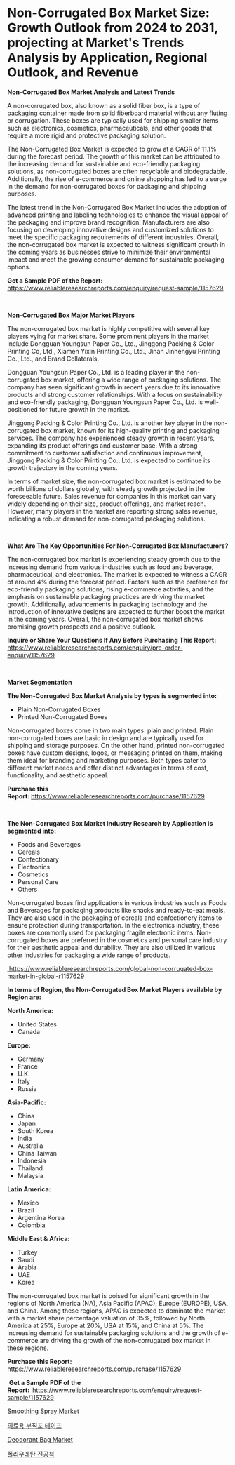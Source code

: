 <p><h1>Non-Corrugated Box Market Size: Growth Outlook from 2024 to 2031, projecting at Market's Trends Analysis by Application, Regional Outlook, and Revenue</h1></p><p><strong>Non-Corrugated Box Market Analysis and Latest Trends</strong></p>
<p><p>A non-corrugated box, also known as a solid fiber box, is a type of packaging container made from solid fiberboard material without any fluting or corrugation. These boxes are typically used for shipping smaller items such as electronics, cosmetics, pharmaceuticals, and other goods that require a more rigid and protective packaging solution.</p><p>The Non-Corrugated Box Market is expected to grow at a CAGR of 11.1% during the forecast period. The growth of this market can be attributed to the increasing demand for sustainable and eco-friendly packaging solutions, as non-corrugated boxes are often recyclable and biodegradable. Additionally, the rise of e-commerce and online shopping has led to a surge in the demand for non-corrugated boxes for packaging and shipping purposes.</p><p>The latest trend in the Non-Corrugated Box Market includes the adoption of advanced printing and labeling technologies to enhance the visual appeal of the packaging and improve brand recognition. Manufacturers are also focusing on developing innovative designs and customized solutions to meet the specific packaging requirements of different industries. Overall, the non-corrugated box market is expected to witness significant growth in the coming years as businesses strive to minimize their environmental impact and meet the growing consumer demand for sustainable packaging options.</p></p>
<p><strong>Get a Sample PDF of the Report:&nbsp;</strong> <a href="https://www.reliableresearchreports.com/enquiry/request-sample/1157629">https://www.reliableresearchreports.com/enquiry/request-sample/1157629</a></p>
<p>&nbsp;</p>
<p><strong>Non-Corrugated Box Major Market Players</strong></p>
<p><p>The non-corrugated box market is highly competitive with several key players vying for market share. Some prominent players in the market include Dongguan Youngsun Paper Co., Ltd., Jinggong Packing & Color Printing Co, Ltd., Xiamen Yixin Printing Co., Ltd., Jinan Jinhengyu Printing Co., Ltd., and Brand Collaterals.</p><p>Dongguan Youngsun Paper Co., Ltd. is a leading player in the non-corrugated box market, offering a wide range of packaging solutions. The company has seen significant growth in recent years due to its innovative products and strong customer relationships. With a focus on sustainability and eco-friendly packaging, Dongguan Youngsun Paper Co., Ltd. is well-positioned for future growth in the market.</p><p>Jinggong Packing & Color Printing Co., Ltd. is another key player in the non-corrugated box market, known for its high-quality printing and packaging services. The company has experienced steady growth in recent years, expanding its product offerings and customer base. With a strong commitment to customer satisfaction and continuous improvement, Jinggong Packing & Color Printing Co., Ltd. is expected to continue its growth trajectory in the coming years.</p><p>In terms of market size, the non-corrugated box market is estimated to be worth billions of dollars globally, with steady growth projected in the foreseeable future. Sales revenue for companies in this market can vary widely depending on their size, product offerings, and market reach. However, many players in the market are reporting strong sales revenue, indicating a robust demand for non-corrugated packaging solutions.</p></p>
<p>&nbsp;</p>
<p><strong>What Are The Key Opportunities For Non-Corrugated Box Manufacturers?</strong></p>
<p><p>The non-corrugated box market is experiencing steady growth due to the increasing demand from various industries such as food and beverage, pharmaceutical, and electronics. The market is expected to witness a CAGR of around 4% during the forecast period. Factors such as the preference for eco-friendly packaging solutions, rising e-commerce activities, and the emphasis on sustainable packaging practices are driving the market growth. Additionally, advancements in packaging technology and the introduction of innovative designs are expected to further boost the market in the coming years. Overall, the non-corrugated box market shows promising growth prospects and a positive outlook.</p></p>
<p><strong>Inquire or Share Your Questions If Any Before Purchasing This Report:</strong> <a href="https://www.reliableresearchreports.com/enquiry/pre-order-enquiry/1157629">https://www.reliableresearchreports.com/enquiry/pre-order-enquiry/1157629</a></p>
<p>&nbsp;</p>
<p><strong>Market Segmentation</strong></p>
<p><strong>The Non-Corrugated Box Market Analysis by types is segmented into:</strong></p>
<p><ul><li>Plain Non-Corrugated Boxes</li><li>Printed Non-Corrugated Boxes</li></ul></p>
<p><p>Non-corrugated boxes come in two main types: plain and printed. Plain non-corrugated boxes are basic in design and are typically used for shipping and storage purposes. On the other hand, printed non-corrugated boxes have custom designs, logos, or messaging printed on them, making them ideal for branding and marketing purposes. Both types cater to different market needs and offer distinct advantages in terms of cost, functionality, and aesthetic appeal.</p></p>
<p><strong>Purchase this Report:&nbsp;</strong><a href="https://www.reliableresearchreports.com/purchase/1157629">https://www.reliableresearchreports.com/purchase/1157629</a></p>
<p>&nbsp;</p>
<p><strong>The Non-Corrugated Box Market Industry Research by Application is segmented into:</strong></p>
<p><ul><li>Foods and Beverages</li><li>Cereals</li><li>Confectionary</li><li>Electronics</li><li>Cosmetics</li><li>Personal Care</li><li>Others</li></ul></p>
<p><p>Non-corrugated boxes find applications in various industries such as Foods and Beverages for packaging products like snacks and ready-to-eat meals. They are also used in the packaging of cereals and confectionery items to ensure protection during transportation. In the electronics industry, these boxes are commonly used for packaging fragile electronic items. Non-corrugated boxes are preferred in the cosmetics and personal care industry for their aesthetic appeal and durability. They are also utilized in various other industries for packaging a wide range of products.</p></p>
<p><a href="https://www.reliableresearchreports.com/global-non-corrugated-box-market-in-global-r1157629">&nbsp;https://www.reliableresearchreports.com/global-non-corrugated-box-market-in-global-r1157629</a></p>
<p><strong>In terms of Region, the Non-Corrugated Box Market Players available by Region are:</strong></p>
<p>
    <p> <strong> North America: </strong>
        <ul>
            <li>United States</li>
            <li>Canada</li>
        </ul>
        </p> 
    <p> <strong> Europe: </strong>
        <ul>
            <li>Germany</li>
            <li>France</li>
            <li>U.K.</li>
            <li>Italy</li>
            <li>Russia</li>
        </ul>
        </p> 
    <p> <strong> Asia-Pacific: </strong>
        <ul>
            <li>China</li>
            <li>Japan</li>
            <li>South Korea</li>
            <li>India</li>
            <li>Australia</li>
            <li>China Taiwan</li>
            <li>Indonesia</li>
            <li>Thailand</li>
            <li>Malaysia</li>
        </ul>
        </p> 
    <p> <strong> Latin America: </strong>
        <ul>
            <li>Mexico</li>
            <li>Brazil</li>
            <li>Argentina Korea</li>
            <li>Colombia</li>
        </ul>
        </p> 
    <p> <strong> Middle East & Africa: </strong>
        <ul>
            <li>Turkey</li>
            <li>Saudi</li>
            <li>Arabia</li>
            <li>UAE</li>
            <li>Korea</li>
        </ul>
    </p>
    </p>
<p><p>The non-corrugated box market is poised for significant growth in the regions of North America (NA), Asia Pacific (APAC), Europe (EUROPE), USA, and China. Among these regions, APAC is expected to dominate the market with a market share percentage valuation of 35%, followed by North America at 25%, Europe at 20%, USA at 15%, and China at 5%. The increasing demand for sustainable packaging solutions and the growth of e-commerce are driving the growth of the non-corrugated box market in these regions.</p></p>
<p><strong>Purchase this Report: </strong><a href="https://www.reliableresearchreports.com/purchase/1157629">https://www.reliableresearchreports.com/purchase/1157629</a></p>
<p>&nbsp;<strong>Get a Sample PDF of the Report:&nbsp;&nbsp;</strong><a href="https://www.reliableresearchreports.com/enquiry/request-sample/1157629">https://www.reliableresearchreports.com/enquiry/request-sample/1157629</a></p>
<p><strong></strong></p>
<p><p><a href="https://github.com/provorikovar/Market-Research-Report-List-5/blob/main/smoothing-spray-market.md">Smoothing Spray Market</a></p><p><a href="https://github.com/rrmadityapu/Market-Research-Report-List-1/blob/main/9977071152628.md">의료용 부직포 테이프</a></p><p><a href="https://github.com/CliffMedina6/Market-Research-Report-List-5/blob/main/deodorant-bag-market.md">Deodorant Bag Market</a></p><p><a href="https://github.com/vanessagrant665567/Market-Research-Report-List-1/blob/main/6513611152627.md">폴리우레탄 진공척</a></p></p>